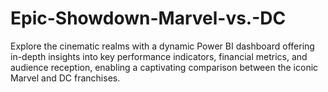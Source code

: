# Epic-Showdown-Marvel-vs.-DC
Explore the cinematic realms with a dynamic Power BI dashboard offering in-depth insights into key performance indicators, financial metrics, and audience reception, enabling a captivating comparison between the iconic Marvel and DC franchises.
